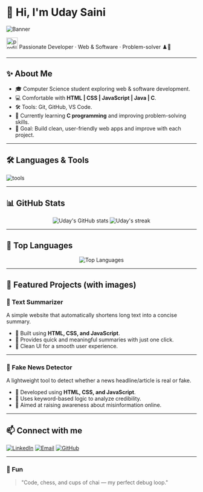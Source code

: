 
# 👋 Hi, I'm Uday Saini

![Banner](https://img.freepik.com/free-vector/programmer-work-with-working-day-symbols-flat-illustration_1284-60322.jpg?semt=ais_hybrid&w=740&q=80)


<p>
  <img alt="profile-emoji" src="https://media.giphy.com/media/hvRJCLFzcasrR4ia7z/giphy.gif" width="30">
  Passionate Developer · Web & Software · Problem-solver ♟️🚀
</p>

---

## ✨ About Me
- 🎓 Computer Science student exploring web & software development.  
- 💻 Comfortable with **HTML | CSS | JavaScript | Java | C**.  
- 🛠️ Tools: Git, GitHub, VS Code.  
- 🌱 Currently learning **C programming** and improving problem-solving skills.   
- 🎯 Goal: Build clean, user-friendly web apps and improve with each project.

---

## 🛠️ Languages & Tools
<p align="left">
  <img src="https://skillicons.dev/icons?i=html,css,java,git,github,vscode" alt="tools"/>
</p>

---

## 📊 GitHub Stats
<p align="center">
  <img alt="Uday's GitHub stats" src="https://github-readme-stats.vercel.app/api?username=udaysaini0705&show_icons=true&theme=tokyonight"/>
  <img alt="Uday's streak" src="https://streak-stats.demolab.com?user=udaysaini0705&theme=tokyonight"/>
</p>

---

## 🚀 Top Languages
<p align="center">
  <img alt="Top Languages" src="https://github-readme-stats.vercel.app/api/top-langs/?username=udaysaini0705&layout=compact&theme=tokyonight"/>
</p>

---

## 📂 Featured Projects (with images)

### 📝 Text Summarizer
A simple website that automatically shortens long text into a concise summary.  
- 🔹 Built using **HTML, CSS, and JavaScript**.  
- 🔹 Provides quick and meaningful summaries with just one click.  
- 🔹 Clean UI for a smooth user experience.  

---

### 📰 Fake News Detector  
A lightweight tool to detect whether a news headline/article is real or fake.  
- 🔹 Developed using **HTML, CSS, and JavaScript**.  
- 🔹 Uses keyword-based logic to analyze credibility.  
- 🔹 Aimed at raising awareness about misinformation online.  

---

## 📫 Connect with me
[![LinkedIn](https://img.shields.io/badge/LinkedIn-blue?style=for-the-badge&logo=linkedin)](https://linkedin.com/in/UDAY_LINKEDIN)
[![Email](https://img.shields.io/badge/Email-red?style=for-the-badge&logo=gmail)](mailto:UDAY_EMAIL@gmail.com)
[![GitHub](https://img.shields.io/badge/GitHub-black?style=for-the-badge&logo=github)](https://github.com/UDAY_GITHUB_USERNAME)

---

### 🌟 Fun
> "Code, chess, and cups of chai — my perfect debug loop."

